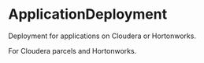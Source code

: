 # ApplicationDeployment
Deployment for applications on Cloudera or Hortonworks.

For Cloudera parcels and Hortonworks.
